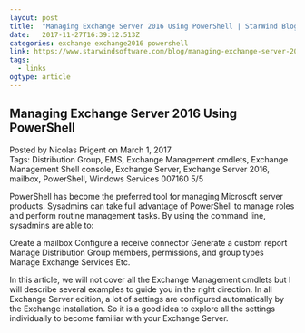 ```yaml
---
layout: post 
title:  "Managing Exchange Server 2016 Using PowerShell | StarWind Blog" 
date:   2017-11-27T16:39:12.513Z 
categories: exchange exchange2016 powershell
link: https://www.starwindsoftware.com/blog/managing-exchange-server-2016-using-powershell 
tags:
  - links
ogtype: article 
---
```


## Managing Exchange Server 2016 Using PowerShell
Posted by Nicolas Prigent on March 1, 2017	
Tags: Distribution Group, EMS, Exchange Management cmdlets, Exchange Management Shell console, Exchange Server, Exchange Server 2016, mailbox, PowerShell, Windows Services
007160
				5/5


PowerShell has become the preferred tool for managing Microsoft server products. Sysadmins can take full advantage of PowerShell to manage roles and perform routine management tasks. By using the command line, sysadmins are able to:

Create a mailbox
Configure a receive connector
Generate a custom report
Manage Distribution Group members, permissions, and group types
Manage Exchange Services
Etc.

In this article, we will not cover all the Exchange Management cmdlets but I will describe several examples to guide you in the right direction. In all Exchange Server edition, a lot of settings are configured automatically by the Exchange installation. So it is a good idea to explore all the settings individually to become familiar with your Exchange Server.